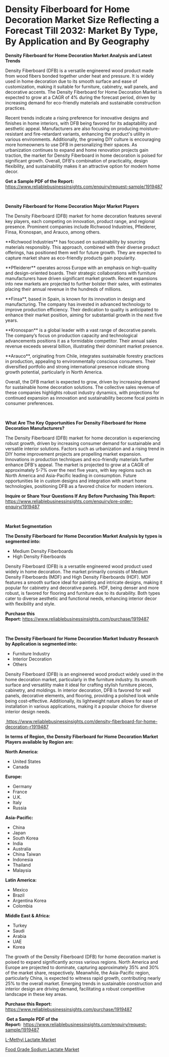 <p><h1>Density Fiberboard for Home Decoration Market Size Reflecting a Forecast Till 2032: Market By Type, By Application and By Geography</h1></p><p><strong>Density Fiberboard for Home Decoration Market Analysis and Latest Trends</strong></p>
<p><p>Density Fiberboard (DFB) is a versatile engineered wood product made from wood fibers bonded together under heat and pressure. It is widely used in home decoration due to its smooth surface and ease of customization, making it suitable for furniture, cabinetry, wall panels, and decorative accents. The Density Fiberboard for Home Decoration Market is expected to grow at a CAGR of 4% during the forecast period, driven by increasing demand for eco-friendly materials and sustainable construction practices.</p><p>Recent trends indicate a rising preference for innovative designs and finishes in home interiors, with DFB being favored for its adaptability and aesthetic appeal. Manufacturers are also focusing on producing moisture-resistant and fire-retardant variants, enhancing the product's utility in various environments. Additionally, the growing DIY culture is encouraging more homeowners to use DFB in personalizing their spaces. As urbanization continues to expand and home renovation projects gain traction, the market for Density Fiberboard in home decoration is poised for significant growth. Overall, DFB's combination of practicality, design flexibility, and sustainability makes it an attractive option for modern home decor.</p></p>
<p><strong>Get a Sample PDF of the Report:&nbsp;</strong> <a href="https://www.reliablebusinessinsights.com/enquiry/request-sample/1919487?utm_campaign=75&utm_medium=2&utm_source=Github&utm_content=ia&utm_term=04022025&utm_id=density-fiberboard-for-home-decoration">https://www.reliablebusinessinsights.com/enquiry/request-sample/1919487</a></p>
<p>&nbsp;</p>
<p><strong>Density Fiberboard for Home Decoration Major Market Players</strong></p>
<p><p>The Density Fiberboard (DFB) market for home decoration features several key players, each competing on innovation, product range, and regional presence. Prominent companies include Richwood Industries, Pfleiderer, Finsa, Kronospan, and Arauco, among others.</p><p>**Richwood Industries** has focused on sustainability by sourcing materials responsibly. This approach, combined with their diverse product offerings, has positioned them well for future growth. They are expected to capture market share as eco-friendly products gain popularity.</p><p>**Pfleiderer** operates across Europe with an emphasis on high-quality and design-oriented boards. Their strategic collaborations with furniture manufacturers have driven significant market growth. Recent expansions into new markets are projected to further bolster their sales, with estimates placing their annual revenue in the hundreds of millions.</p><p>**Finsa**, based in Spain, is known for its innovation in design and manufacturing. The company has invested in advanced technology to improve production efficiency. Their dedication to quality is anticipated to enhance their market position, aiming for substantial growth in the next five years.</p><p>**Kronospan** is a global leader with a vast range of decorative panels. The company’s focus on production capacity and technological advancements positions it as a formidable competitor. Their annual sales revenue exceeds several billion, illustrating their dominant market presence.</p><p>**Arauco**, originating from Chile, integrates sustainable forestry practices in production, appealing to environmentally conscious consumers. Their diversified portfolio and strong international presence indicate strong growth potential, particularly in North America.</p><p>Overall, the DFB market is expected to grow, driven by increasing demand for sustainable home decoration solutions. The collective sales revenue of these companies highlights robust industry dynamics, with projections for continued expansion as innovation and sustainability become focal points in consumer preferences.</p></p>
<p>&nbsp;</p>
<p><strong>What Are The Key Opportunities For Density Fiberboard for Home Decoration Manufacturers?</strong></p>
<p><p>The Density Fiberboard (DFB) market for home decoration is experiencing robust growth, driven by increasing consumer demand for sustainable and versatile interior solutions. Factors such as urbanization and a rising trend in DIY home improvement projects are propelling market expansion. Innovations in production techniques and eco-friendly materials further enhance DFB's appeal. The market is projected to grow at a CAGR of approximately 5-7% over the next five years, with key regions such as North America and Asia-Pacific leading in consumption. Future opportunities lie in custom designs and integration with smart home technologies, positioning DFB as a favored choice for modern interiors.</p></p>
<p><strong>Inquire or Share Your Questions If Any Before Purchasing This Report:</strong> <a href="https://www.reliablebusinessinsights.com/enquiry/pre-order-enquiry/1919487?utm_campaign=75&utm_medium=2&utm_source=Github&utm_content=ia&utm_term=04022025&utm_id=density-fiberboard-for-home-decoration">https://www.reliablebusinessinsights.com/enquiry/pre-order-enquiry/1919487</a></p>
<p>&nbsp;</p>
<p><strong>Market Segmentation</strong></p>
<p><strong>The Density Fiberboard for Home Decoration Market Analysis by types is segmented into:</strong></p>
<p><ul><li>Medium Density Fiberboards</li><li>High Density Fiberboards</li></ul></p>
<p><p>Density Fiberboard (DFB) is a versatile engineered wood product used widely in home decoration. The market primarily consists of Medium Density Fiberboards (MDF) and High Density Fiberboards (HDF). MDF features a smooth surface ideal for painting and intricate designs, making it popular for cabinetry and decorative panels. HDF, being denser and more robust, is favored for flooring and furniture due to its durability. Both types cater to diverse aesthetic and functional needs, enhancing interior decor with flexibility and style.</p></p>
<p><strong>Purchase this Report:&nbsp;</strong><a href="https://www.reliablebusinessinsights.com/purchase/1919487?utm_campaign=75&utm_medium=2&utm_source=Github&utm_content=ia&utm_term=04022025&utm_id=density-fiberboard-for-home-decoration">https://www.reliablebusinessinsights.com/purchase/1919487</a></p>
<p>&nbsp;</p>
<p><strong>The Density Fiberboard for Home Decoration Market Industry Research by Application is segmented into:</strong></p>
<p><ul><li>Furniture Industry</li><li>Interior Decoration</li><li>Others</li></ul></p>
<p><p>Density Fiberboard (DFB) is an engineered wood product widely used in the home decoration market, particularly in the furniture industry. Its smooth surface and versatility make it ideal for crafting stylish furniture pieces, cabinetry, and moldings. In interior decoration, DFB is favored for wall panels, decorative elements, and flooring, providing a polished look while being cost-effective. Additionally, its lightweight nature allows for ease of installation in various applications, making it a popular choice for diverse interior design needs.</p></p>
<p><a href="https://www.reliablebusinessinsights.com/density-fiberboard-for-home-decoration-r1919487?utm_campaign=75&utm_medium=2&utm_source=Github&utm_content=ia&utm_term=04022025&utm_id=density-fiberboard-for-home-decoration">&nbsp;https://www.reliablebusinessinsights.com/density-fiberboard-for-home-decoration-r1919487</a></p>
<p><strong>In terms of Region, the Density Fiberboard for Home Decoration Market Players available by Region are:</strong></p>
<p>
    <p> <strong> North America: </strong>
        <ul>
            <li>United States</li>
            <li>Canada</li>
        </ul>
        </p> 
    <p> <strong> Europe: </strong>
        <ul>
            <li>Germany</li>
            <li>France</li>
            <li>U.K.</li>
            <li>Italy</li>
            <li>Russia</li>
        </ul>
        </p> 
    <p> <strong> Asia-Pacific: </strong>
        <ul>
            <li>China</li>
            <li>Japan</li>
            <li>South Korea</li>
            <li>India</li>
            <li>Australia</li>
            <li>China Taiwan</li>
            <li>Indonesia</li>
            <li>Thailand</li>
            <li>Malaysia</li>
        </ul>
        </p> 
    <p> <strong> Latin America: </strong>
        <ul>
            <li>Mexico</li>
            <li>Brazil</li>
            <li>Argentina Korea</li>
            <li>Colombia</li>
        </ul>
        </p> 
    <p> <strong> Middle East & Africa: </strong>
        <ul>
            <li>Turkey</li>
            <li>Saudi</li>
            <li>Arabia</li>
            <li>UAE</li>
            <li>Korea</li>
        </ul>
    </p>
    </p>
<p><p>The growth of the Density Fiberboard (DFB) for home decoration market is poised to expand significantly across various regions. North America and Europe are projected to dominate, capturing approximately 35% and 30% of the market share, respectively. Meanwhile, the Asia-Pacific region, particularly China, is expected to witness rapid growth, contributing nearly 25% to the overall market. Emerging trends in sustainable construction and interior design are driving demand, facilitating a robust competitive landscape in these key areas.</p></p>
<p><strong>Purchase this Report: </strong><a href="https://www.reliablebusinessinsights.com/purchase/1919487?utm_campaign=75&utm_medium=2&utm_source=Github&utm_content=ia&utm_term=04022025&utm_id=density-fiberboard-for-home-decoration">https://www.reliablebusinessinsights.com/purchase/1919487</a></p>
<p>&nbsp;<strong>Get a Sample PDF of the Report:&nbsp;&nbsp;</strong><a href="https://www.reliablebusinessinsights.com/enquiry/request-sample/1919487?utm_campaign=75&utm_medium=2&utm_source=Github&utm_content=ia&utm_term=04022025&utm_id=density-fiberboard-for-home-decoration">https://www.reliablebusinessinsights.com/enquiry/request-sample/1919487</a></p>
<p><strong></strong></p>
<p><p><a href="https://github.com/juniordelafrance/Market-Research-Report-List-5/blob/main/l-methyl-lactate-market.md?utm_campaign=75&utm_medium=2&utm_source=Github&utm_content=ia&utm_term=04022025&utm_id=density-fiberboard-for-home-decoration">L-Methyl Lactate Market</a></p><p><a href="https://github.com/supicweg/Market-Research-Report-List-1/blob/main/food-grade-sodium-lactate-market.md?utm_campaign=75&utm_medium=2&utm_source=Github&utm_content=ia&utm_term=04022025&utm_id=density-fiberboard-for-home-decoration">Food Grade Sodium Lactate Market</a></p></p>